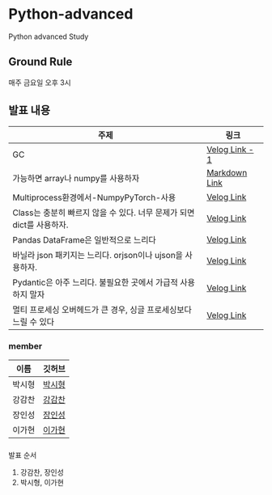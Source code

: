 # Python-advanced
Python advanced Study

## Ground Rule
매주 금요일 오후 3시

## 발표 내용
|주제|링크|
|---|---|
|GC|[Velog Link - 1](https://velog.io/@gsgh3016/%EC%83%81%ED%99%A9%EC%97%90-%EB%94%B0%EB%9D%BC-gc%EA%B0%80-%EB%B3%91%EB%AA%A9%EC%9D%BC-%EC%88%98-%EC%9E%88%EB%8B%A4.-%EC%9D%B4%EB%9F%B0-%EA%B2%BD%EC%9A%B0-gc-%EB%B0%9C%EB%8F%99-%EC%A1%B0%EA%B1%B4%EC%9D%84-%ED%8A%9C%EB%8B%9D%ED%95%A0-%EC%88%98-%EC%9E%88%EB%8B%A4.-1-GC-%EA%B0%9C%EC%9A%94)|
|가능하면 array나 numpy를 사용하자|[Markdown Link](./insung/nparray/README.md)|
|Multiprocess환경에서-NumpyPyTorch-사용|[Velog Link](https://velog.io/@sihyeong671/Multiprocess%ED%99%98%EA%B2%BD%EC%97%90%EC%84%9C-NumpyPyTorch-%EC%82%AC%EC%9A%A9)|
|Class는 충분히 빠르지 않을 수 있다. 너무 문제가 되면 dict를 사용하자.|[Velog Link](https://velog.io/@best11gh/classdictionary)|
|Pandas DataFrame은 일반적으로 느리다|[Velog Link](https://velog.io/@jis4969/Pandas-DataFrame-%EC%83%9D%EC%84%B1%EC%8B%9C-%EB%B0%9C%EC%83%9D%ED%95%98%EB%8A%94-Overhead-%EC%B8%A1%EC%A0%95)|
|바닐라 json 패키지는 느리다. orjson이나 ujson을 사용하자.|[Velog Link](https://velog.io/@best11gh/json)|
|Pydantic은 아주 느리다. 불필요한 곳에서 가급적 사용하지 말자|[Velog Link](https://velog.io/@sihyeong671/Pydantic%EC%9D%84-%EB%B6%88%ED%95%84%EC%9A%94%ED%95%9C-%EA%B3%B3%EC%97%90%EC%84%9C-%EA%B0%80%EA%B8%89%EC%A0%81-%EC%82%AC%EC%9A%A9%ED%95%98%EC%A7%80-%EB%A7%90%EC%9E%90)|
|멀티 프로세싱 오버헤드가 큰 경우, 싱글 프로세싱보다 느릴 수 있다|[Velog Link](https://velog.io/@jis4969/Python-%EB%A9%80%ED%8B%B0-%ED%94%84%EB%A1%9C%EC%84%B8%EC%8A%A4-%EC%BB%A4%EB%AE%A4%EB%8B%88%EC%BC%80%EC%9D%B4%EC%85%98-%EC%98%A4%EB%B2%84%ED%97%A4%EB%93%9C-%EC%B8%A1%EC%A0%95)|
### member
|이름|깃허브|
|---|---|
|박시형|[박시형](https://github.com/sihyeong671)|
|강감찬|[강감찬](https://github.com/gsgh3016)|
|장인성|[장인성](https://github.com/jis4969)|
|이가현|[이가현](https://github.com/best11gh)|

### 
발표 순서
1. 강감찬, 장인성
2. 박시형, 이가현
